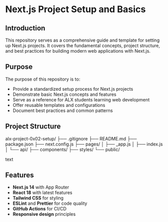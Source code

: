 # Next.js Project Setup and Basics

## Introduction

This repository serves as a comprehensive guide and template for setting up Next.js projects. It covers the fundamental concepts, project structure, and best practices for building modern web applications with Next.js.

## Purpose

The purpose of this repository is to:

- Provide a standardized setup process for Next.js projects
- Demonstrate basic Next.js concepts and features
- Serve as a reference for ALX students learning web development
- Offer reusable templates and configurations
- Document best practices and common patterns

## Project Structure
alx-project-0x02-setup/
├── .gitignore
├── README.md
├── package.json
├── next.config.js
├── pages/
│ ├── _app.js
│ ├── index.js
│ └── api/
├── components/
├── styles/
└── public/

text

## Features

- **Next.js 14** with App Router
- **React 18** with latest features
- **Tailwind CSS** for styling
- **ESLint** and **Prettier** for code quality
- **GitHub Actions** for CI/CD
- **Responsive design** principles


